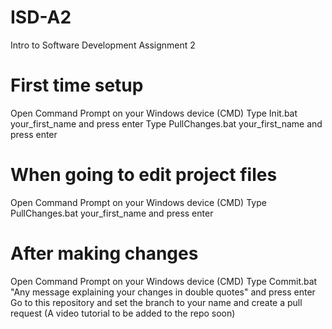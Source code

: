 # ISD-A2
Intro to Software Development Assignment 2

# First time setup
Open Command Prompt on your Windows device (CMD)
Type Init.bat your_first_name and press enter
Type PullChanges.bat your_first_name and press enter

# When going to edit project files
Open Command Prompt on your Windows device (CMD)
Type PullChanges.bat your_first_name and press enter

# After making changes
Open Command Prompt on your Windows device (CMD)
Type Commit.bat "Any message explaining your changes in double quotes" and press enter
Go to this repository and set the branch to your name and create a pull request (A video tutorial to be added to the repo soon)
